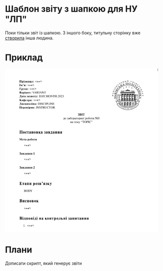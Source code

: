 # Шаблон звіту з шапкою для НУ "ЛП"

Поки тільки звіт із шапкою. З іншого боку, титульну сторінку
вже [створила](https://github.com/pryamcem/lpnu-titlepage) інша людина.

# Приклад

![приклад](./example.png)

# Плани

Дописати скрипт, який генерує звіти
